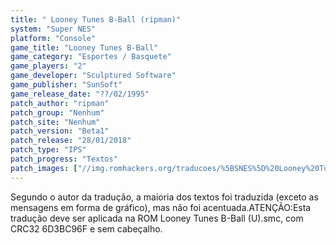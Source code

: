 ```yaml
---
title: " Looney Tunes B-Ball (ripman)"
system: "Super NES"
platform: "Console"
game_title: "Looney Tunes B-Ball"
game_category: "Esportes / Basquete"
game_players: "2"
game_developer: "Sculptured Software"
game_publisher: "SunSoft"
game_release_date: "??/02/1995"
patch_author: "ripman"
patch_group: "Nenhum"
patch_site: "Nenhum"
patch_version: "Beta1"
patch_release: "28/01/2018"
patch_type: "IPS"
patch_progress: "Textos"
patch_images: ["//img.romhackers.org/traducoes/%5BSNES%5D%20Looney%20Tunes%20B-Ball%20-%20ripman%20-%201.png","//img.romhackers.org/traducoes/%5BSNES%5D%20Looney%20Tunes%20B-Ball%20-%20ripman%20-%202.png","//img.romhackers.org/traducoes/%5BSNES%5D%20Looney%20Tunes%20B-Ball%20-%20ripman%20-%203.png"]
---
```

Segundo o autor da tradução, a maioria dos textos foi traduzida (exceto as mensagens em forma de gráfico), mas não foi acentuada.ATENÇÃO:Esta tradução deve ser aplicada na ROM Looney Tunes B-Ball (U).smc, com CRC32 6D3BC96F e sem cabeçalho.